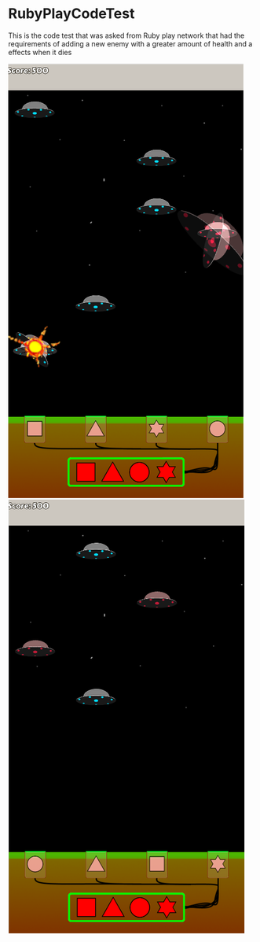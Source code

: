 # RubyPlayCodeTest
This is the code test that was asked from Ruby play network that had the requirements of adding a new enemy with a greater amount of health and a effects when it dies

![](assets/GitScreenShot1.png) ![](assets/GitScreenShot2.png)
